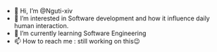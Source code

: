 - 👋 Hi, I’m @Nguti-xiv
- 👀 I’m interested in Software development and how it influence daily human interaction. 
- 🌱 I’m currently learning Software Engineering
- 📫 How to reach me : still working on this😉

<!---
Nguti-xiv/Nguti-xiv is a ✨ special ✨ repository because its `README.md` (this file) appears on your GitHub profile.
You can click the Preview link to take a look at your changes.
--->
